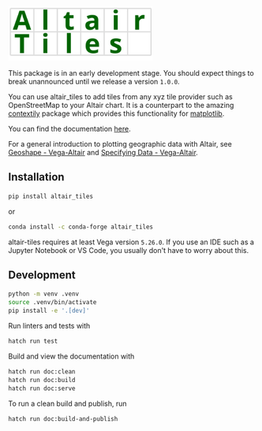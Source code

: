 <img src="https://raw.githubusercontent.com/altair-viz/altair_tiles/main/doc/logo.svg" height="110"></img>

This package is in an early development stage. You should expect things to break unannounced until we release a version `1.0.0`.

You can use altair_tiles to add tiles from any xyz tile provider such as OpenStreetMap to your Altair chart. It is a counterpart to the amazing [contextily](https://github.com/geopandas/contextily) package which provides this functionality for [matplotlib](https://matplotlib.org/).

You can find the documentation [here](https://vega.github.io/altair_tiles). 

For a general introduction to plotting geographic data with Altair, see [Geoshape - Vega-Altair](https://altair-viz.github.io/user_guide/marks/geoshape.html) and [Specifying Data - Vega-Altair](https://altair-viz.github.io/user_guide/data.html#spatial-data).

## Installation
```bash
pip install altair_tiles
```
or
```bash
conda install -c conda-forge altair_tiles
```

altair-tiles requires at least Vega version `5.26.0`. If you use an IDE such as a Jupyter Notebook or VS Code, you usually don't have to worry about this.

## Development
```bash
python -m venv .venv
source .venv/bin/activate
pip install -e '.[dev]'
```

Run linters and tests with
```bash
hatch run test
```

Build and view the documentation with
```bash
hatch run doc:clean
hatch run doc:build
hatch run doc:serve
```

To run a clean build and publish, run
```bash
hatch run doc:build-and-publish
```
